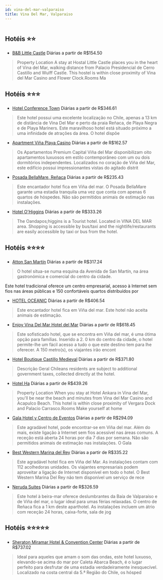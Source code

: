 ```yaml
---
id: vina-del-mar-valparaiso
title: Vina Del Mar, Valparaiso
---
```


<center><img src="http://photos.hotelbeds.com/giata/15/158797/158797a_hb_a_001.jpg" alt="" /></center>


## Hotéis ⭐️⭐️

-    [B&B Little Castle](https://www.hurb.com/aud/https://www.hurb.com/hoteis/vina-del-mar/b-b-little-castle-JNP-JP712660?cmp=18055) Diárias a partir de R$154.50
   > Property Location A stay at Hostal Little Castle places you in the heart of Vina del Mar, walking distance from Palacio Presidencial de Cerro Castillo and Wulff Castle. This hostel is within close proximity of Vina del Mar Casino and Flower Clock.Rooms Ma

## Hotéis ⭐️⭐️⭐️

-    [Hotel Conference Town](https://www.hurb.com/aud/https://www.hurb.com/hoteis/vina-del-mar/hotel-conference-town-JNP-JP029785?cmp=18055) Diárias a partir de R$346.61
   > Este hotel possui uma excelente localização no Chile, apenas a 13 km de distância de Vina Del Mar e perto da praia Reñaca, de Playa Negra e de Playa Mariners. Este maravilhoso hotel está situado próximo a uma infinidade de atrações da área. O hotel dispõe
-    [Apartment Viña Playa Casino](https://www.hurb.com/aud/https://www.hurb.com/hoteis/vina-del-mar/apartment-vina-playa-casino-JNP-JP342040?cmp=18055) Diárias a partir de R$162.57
   > Os Apartamentos Premium Capital Viña del Mar disponibilizam oito apartamentos luxuosos em estilo contemporâneo com um ou dois dormitórios independentes. Localizados no coração de Viña del Mar, este edifício possui impressionantes vistas do agitado distrit
-    [Posada BellaMare, Reñaca](https://www.hurb.com/aud/https://www.hurb.com/hoteis/vina-del-mar/posada-bellamare-renaca-JNP-JP999217?cmp=18055) Diárias a partir de R$235.43
   > Este encantador hotel fica em Viña del mar. O Posada BellaMare garante uma estadia tranquila uma vez que conta com apenas 6 quartos de hóspedes. Não são permitidos animais de estimação nas instalações. 
-    [Hotel O'Higgins](https://www.hurb.com/aud/https://www.hurb.com/hoteis/vina-del-mar/hotel-o-higgins-JNP-JP701342?cmp=18055) Diárias a partir de R$333.26
   > The Oandapos;higgins is a Tourist hotel. Located in VINA DEL MAR area. Shopping is accessible by bus/taxi and the nightlife/restaurants are easily accessible by taxi or bus from the hotel.

## Hotéis ⭐️⭐️⭐️⭐️

-    [Atton San Martín](https://www.hurb.com/aud/https://www.hurb.com/hoteis/vina-del-mar/atton-san-martin-JNP-JP053707?cmp=18055) Diárias a partir de R$317.24
   > O hotel situa-se numa esquina da Avenida de San Martín, na área gastronómica e comercial do centro da cidade.

Este hotel tradicional oferece um centro empresarial, acesso à Internet sem fios nas áreas públicas e 150 confortáveis quartos distribuídos por 
-    [HOTEL OCEANIC](https://www.hurb.com/aud/https://www.hurb.com/hoteis/vina-del-mar/hotel-oceanic-JNP-JP300746?cmp=18055) Diárias a partir de R$406.54
   > Este encantador hotel fica em Viña del mar. Este hotel não aceita animais de estimação. 
-    [Enjoy Vina Del Mar Hotel del Mar](https://www.hurb.com/aud/https://www.hurb.com/hoteis/vina-del-mar/enjoy-vina-del-mar-hotel-del-mar-JNP-JP376954?cmp=18055) Diárias a partir de R$618.45
   > Este sofisticado hotel, que se encontra em Viña del mar, é uma ótima opção para famílias. Inserido a 2. 0 km do centro da cidade, o hotel permite-lhe um fácil acesso a tudo o que este destino tem para lhe oferecer. A 150 metro(s), os viajantes irão encont
-    [Hotel Boutique Castillo Medieval](https://www.hurb.com/aud/https://www.hurb.com/hoteis/vina-del-mar/hotel-boutique-castillo-medieval-JNP-JP115988?cmp=18055) Diárias a partir de R$371.80
   > Descrição Geral Chileans residents are subject to additional government taxes, collected directly at the hotel.
-    [Hotel Ha](https://www.hurb.com/aud/https://www.hurb.com/hoteis/vina-del-mar/hotel-ha-JNP-JP415687?cmp=18055) Diárias a partir de R$439.26
   > Property Location When you stay at Hotel Ankara in Vina del Mar, you&apos;ll be near the beach and minutes from Vina del Mar Casino and Acapulco Beach.  This hotel is within close proximity of Vergara Dock and Palacio Carrasco.Rooms Make yourself at home 
-    [Gala Hotel y Centro de Eventos](https://www.hurb.com/aud/https://www.hurb.com/hoteis/vina-del-mar/gala-hotel-y-centro-de-eventos-JNP-JP029786?cmp=18055) Diárias a partir de R$294.09
   > Este agradável hotel, pode encontrar-se em Viña del mar. Além do mais, existe ligação à Internet sem fios acessível nas áreas comuns. A receção está aberta 24 horas por dia 7 dias por semana. Não são permitidos animais de estimação nas instalações. O Gala
-    [Best Western Marina del Rey](https://www.hurb.com/aud/https://www.hurb.com/hoteis/vina-del-mar/best-western-marina-del-rey-JNP-JP089270?cmp=18055) Diárias a partir de R$335.22
   > Este agradável hotel fica em Viña del Mar. As instalações contam com 112 acolhedoras unidades. Os viajantes empresariais podem aproveitar a ligação de Internet disponível em todo o hotel. O Best Western Marina Del Rey não tem disponível um serviço de rece
-    [Neruda Suites](https://www.hurb.com/aud/https://www.hurb.com/hoteis/vina-del-mar/neruda-suites-JNP-JP881899?cmp=18055) Diárias a partir de R$326.59
   > Este hotel à beira-mar oferece deslumbrantes da Baía de Valparaíso e de Viña del mar, o lugar ideal para umas férias relaxadas. O centro de Reñaca fica a 1 km deste aparthotel. As instalações incluem um átrio com receção 24 horas, caixa-forte, sala de jog

## Hotéis ⭐️⭐️⭐️⭐️⭐️

-    [Sheraton Miramar Hotel & Convention Center](https://www.hurb.com/aud/https://www.hurb.com/hoteis/vina-del-mar/sheraton-miramar-hotel-convention-center-JNP-JP029781?cmp=18055) Diárias a partir de R$737.02
   > Ideal para aqueles que amam o som das ondas, este hotel luxuoso, elevando-se acima do mar por Caleta Abarca Beach, é o lugar perfeito para desfrutar de uma estadia verdadeiramente inesquecível. Localizado na costa central da 5.ª Região do Chile, os hósped

